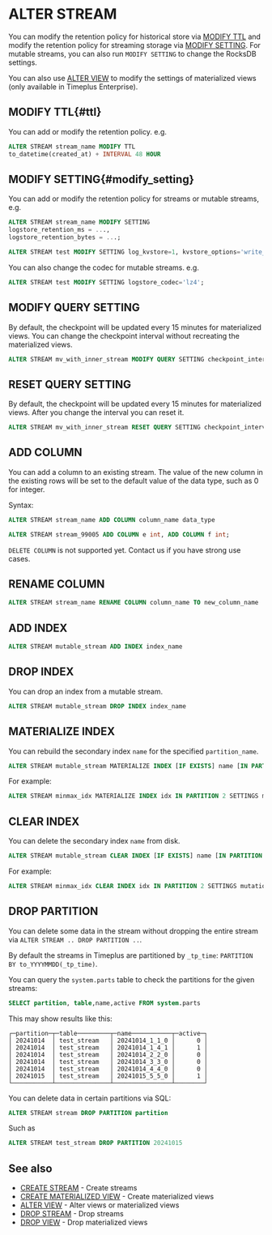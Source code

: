 # ALTER STREAM

You can modify the retention policy for historical store via [MODIFY TTL](#ttl) and modify the retention policy for streaming storage via [MODIFY SETTING](#modify_setting). For mutable streams, you can also run `MODIFY SETTING` to change the RocksDB settings.

You can also use [ALTER VIEW](/sql-alter-view) to modify the settings of materialized views (only available in Timeplus Enterprise).

## MODIFY TTL{#ttl}
You can add or modify the retention policy. e.g.

```sql
ALTER STREAM stream_name MODIFY TTL
to_datetime(created_at) + INTERVAL 48 HOUR
```

## MODIFY SETTING{#modify_setting}
You can add or modify the retention policy for streams or mutable streams, e.g.

```sql
ALTER STREAM stream_name MODIFY SETTING
logstore_retention_ms = ...,
logstore_retention_bytes = ...;
```

```sql
ALTER STREAM test MODIFY SETTING log_kvstore=1, kvstore_options='write_buffer_size=1024;max_write_buffer_number=2;max_background_jobs=4';
```

You can also change the codec for mutable streams. e.g.

```sql
ALTER STREAM test MODIFY SETTING logstore_codec='lz4';
```

## MODIFY QUERY SETTING

By default, the checkpoint will be updated every 15 minutes for materialized views. You can change the checkpoint interval without recreating the materialized views.

```sql
ALTER STREAM mv_with_inner_stream MODIFY QUERY SETTING checkpoint_interval=600
```

## RESET QUERY SETTING

By default, the checkpoint will be updated every 15 minutes for materialized views. After you change the interval you can reset it.

```sql
ALTER STREAM mv_with_inner_stream RESET QUERY SETTING checkpoint_interval
```

## ADD COLUMN

You can add a column to an existing stream. The value of the new column in the existing rows will be set to the default value of the data type, such as 0 for integer.

Syntax:
```sql
ALTER STREAM stream_name ADD COLUMN column_name data_type
```

```sql
ALTER STREAM stream_99005 ADD COLUMN e int, ADD COLUMN f int;
```

`DELETE COLUMN` is not supported yet. Contact us if you have strong use cases.

## RENAME COLUMN

```sql
ALTER STREAM stream_name RENAME COLUMN column_name TO new_column_name
```

## ADD INDEX

```sql
ALTER STREAM mutable_stream ADD INDEX index_name
```

## DROP INDEX

You can drop an index from a mutable stream.
```sql
ALTER STREAM mutable_stream DROP INDEX index_name
```

## MATERIALIZE INDEX

You can rebuild the secondary index `name` for the specified `partition_name`.

```sql
ALTER STREAM mutable_stream MATERIALIZE INDEX [IF EXISTS] name [IN PARTITION partition_name] SETTINGS mutations_sync = 2"
```

For example:
```sql
ALTER STREAM minmax_idx MATERIALIZE INDEX idx IN PARTITION 2 SETTINGS mutations_sync = 2
```

## CLEAR INDEX

You can delete the secondary index `name` from disk.
```sql
ALTER STREAM mutable_stream CLEAR INDEX [IF EXISTS] name [IN PARTITION partition_name] SETTINGS mutations_sync = 2"
```

For example:
```sql
ALTER STREAM minmax_idx CLEAR INDEX idx IN PARTITION 2 SETTINGS mutations_sync = 2
```

## DROP PARTITION
You can delete some data in the stream without dropping the entire stream via `ALTER STREAM .. DROP PARTITION ..`.

By default the streams in Timeplus are partitioned by `_tp_time`: `PARTITION BY to_YYYYMMDD(_tp_time)`.

You can query the `system.parts` table to check the partitions for the given streams:
```sql
SELECT partition, table,name,active FROM system.parts
```
This may show results like this:
```
┌─partition─┬─table─────────┬─name───────────┬─active─┐
│ 20241014  │ test_stream   │ 20241014_1_1_0 │      0 │
│ 20241014  │ test_stream   │ 20241014_1_4_1 │      1 │
│ 20241014  │ test_stream   │ 20241014_2_2_0 │      0 │
│ 20241014  │ test_stream   │ 20241014_3_3_0 │      0 │
│ 20241014  │ test_stream   │ 20241014_4_4_0 │      0 │
│ 20241015  │ test_stream   │ 20241015_5_5_0 │      1 │
└───────────┴───────────────┴────────────────┴────────┘
```
You can delete data in certain partitions via SQL:
```sql
ALTER STREAM stream DROP PARTITION partition
```
Such as
```sql
ALTER STREAM test_stream DROP PARTITION 20241015
```

## See also
* [CREATE STREAM](/sql-create-stream) - Create streams
* [CREATE MATERIALIZED VIEW](/sql-create-materialized-view) - Create materialized views
* [ALTER VIEW](/sql-alter-view) - Alter views or materialized views
* [DROP STREAM](/sql-drop-stream) - Drop streams
* [DROP VIEW](/sql-drop-view) - Drop materialized views
